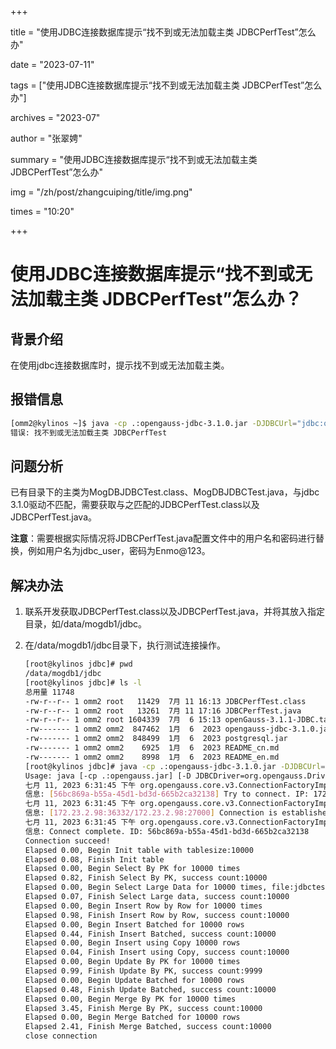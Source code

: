 +++

title = "使用JDBC连接数据库提示“找不到或无法加载主类 JDBCPerfTest”怎么办" 

date = "2023-07-11" 

tags = ["使用JDBC连接数据库提示“找不到或无法加载主类 JDBCPerfTest”怎么办"] 

archives = "2023-07" 

author = "张翠娉" 

summary = "使用JDBC连接数据库提示“找不到或无法加载主类 JDBCPerfTest”怎么办"

img = "/zh/post/zhangcuiping/title/img.png" 

times = "10:20"

+++

# 使用JDBC连接数据库提示“找不到或无法加载主类 JDBCPerfTest”怎么办？



## 背景介绍

在使用jdbc连接数据库时，提示找不到或无法加载主类。

## 报错信息

```bash
[omm2@kylinos ~]$ java -cp .:opengauss-jdbc-3.1.0.jar -DJDBCUrl="jdbc:opengauss://172.23.2.98:27000/postgres" -DJDBCUser=jdbc_user -DJDBCPa     ssword=Enmo@123 JDBCPerfTest 10000 10000
错误: 找不到或无法加载主类 JDBCPerfTest
```

## 问题分析

已有目录下的主类为MogDBJDBCTest.class、MogDBJDBCTest.java，与jdbc 3.1.0驱动不匹配，需要获取与之匹配的JDBCPerfTest.class以及JDBCPerfTest.java。

**注意**：需要根据实际情况将JDBCPerfTest.java配置文件中的用户名和密码进行替换，例如用户名为jdbc_user，密码为Enmo@123。

## 解决办法

1. 联系开发获取JDBCPerfTest.class以及JDBCPerfTest.java，并将其放入指定目录，如/data/mogdb1/jdbc。

2. 在/data/mogdb1/jdbc目录下，执行测试连接操作。

   ```bash
   [root@kylinos jdbc]# pwd
   /data/mogdb1/jdbc
   [root@kylinos jdbc]# ls -l
   总用量 11748
   -rw-r--r-- 1 omm2 root   11429  7月 11 16:13 JDBCPerfTest.class
   -rw-r--r-- 1 omm2 root   13261  7月 11 17:16 JDBCPerfTest.java
   -rw-r--r-- 1 omm2 root 1604339  7月  6 15:13 openGauss-3.1.1-JDBC.tar.gz
   -rw------- 1 omm2 omm2  847462  1月  6  2023 opengauss-jdbc-3.1.0.jar
   -rw------- 1 omm2 omm2  848499  1月  6  2023 postgresql.jar
   -rw------- 1 omm2 omm2    6925  1月  6  2023 README_cn.md
   -rw------- 1 omm2 omm2    8998  1月  6  2023 README_en.md
   [root@kylinos jdbc]# java -cp .:opengauss-jdbc-3.1.0.jar -DJDBCUrl="jdbc:opengauss://172.23.2.98:27000/postgres" -DJDBCUser=jdbc_user -DJDBCPassword=Enmo@123 JDBCPerfTest 10000 10000
   Usage: java [-cp .:opengauss.jar] [-D JDBCDriver=org.opengauss.Driver] -D JDBCUrl="jdbc connect String,qutoed" -D username=JDBCUser -D password=JDBCPassword JDBCPerfTest [tablesize,default 10000] [row count per test,default 10000]
   七月 11, 2023 6:31:45 下午 org.opengauss.core.v3.ConnectionFactoryImpl openConnectionImpl
   信息: [56bc869a-b55a-45d1-bd3d-665b2ca32138] Try to connect. IP: 172.23.2.98:27000
   七月 11, 2023 6:31:45 下午 org.opengauss.core.v3.ConnectionFactoryImpl openConnectionImpl
   信息: [172.23.2.98:36332/172.23.2.98:27000] Connection is established. ID: 56bc869a-b55a-45d1-bd3d-665b2ca32138
   七月 11, 2023 6:31:45 下午 org.opengauss.core.v3.ConnectionFactoryImpl openConnectionImpl
   信息: Connect complete. ID: 56bc869a-b55a-45d1-bd3d-665b2ca32138
   Connection succeed!
   Elapsed 0.00, Begin Init table with tablesize:10000
   Elapsed 0.08, Finish Init table
   Elapsed 0.00, Begin Select By PK for 10000 times
   Elapsed 0.82, Finish Select By PK, success count:10000
   Elapsed 0.00, Begin Select Large Data for 10000 times, file:jdbctestresult_tmp972.txt
   Elapsed 0.07, Finish Select Large data, success count:10000
   Elapsed 0.00, Begin Insert Row by Row for 10000 times
   Elapsed 0.98, Finish Insert Row by Row, success count:10000
   Elapsed 0.00, Begin Insert Batched for 10000 rows
   Elapsed 0.44, Finish Insert Batched, success count:10000
   Elapsed 0.00, Begin Insert using Copy 10000 rows
   Elapsed 0.04, Finish Insert using Copy, success count:10000
   Elapsed 0.00, Begin Update By PK for 10000 times
   Elapsed 0.99, Finish Update By PK, success count:9999
   Elapsed 0.00, Begin Update Batched for 10000 rows
   Elapsed 0.48, Finish Update Batched, success count:10000
   Elapsed 0.00, Begin Merge By PK for 10000 times
   Elapsed 3.45, Finish Merge By PK, success count:10000
   Elapsed 0.00, Begin Merge Batched for 10000 rows
   Elapsed 2.41, Finish Merge Batched, success count:10000
   close connection
   ```

   

